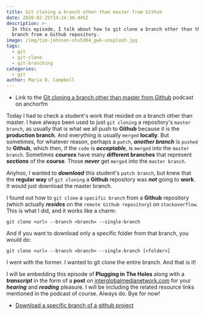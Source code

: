 ```yaml
---
title: Git cloning a branch other than master from Github
date: 2020-02-25T14:24:30.445Z
description: >-
  In this episode, I talk about how to git clone a branch other than the master
  branch from a Github repository.
image: /img/tim-johnson-chv5d04_gwk-unsplash.jpg
tags:
  - git
  - git-clone
  - git-branching
categories:
  - git
author: Maria D. Campbell
---
```

- Link to the [Git cloning a branch other than master from Github](https://anchor.fm/maria-campbell/episodes/Git-cloning-a-branch-other-than-master-from-Github-eb2d0n) podcast on anchorfm

Today I had to check a student's work that resided on a branch other than master. I have always been used to just `git cloning` a repository's `master branch`, as usually that is what we all push to **Github** because it is the **production branch**. And everything is usually `merged` **locally**. But sometimes, for whatever reason, perhaps a `patch`, ***another branch*** is `pushed` to **Github**, which then, if the `code` is ***acceptable***, is `merged` into the `master branch`. Sometimes ***courses*** have many **different branches** that represent ***sections*** of the **course**. Those ***never*** get `merged` into the `master branch`.

Anyhoo, I wanted to ***download*** this student's `patch branch`, but knew that the **regular way** of `git cloning` a **Github** repository was ***not*** going to **work**. It would just download the master branch.

I found out how to `git clone` a `specific branch` from a **Github** repository (which actually ***resides*** on the `remote Github repository`) on `stackoverflow`. This is what I did, and it works like a charm:

```shell
git clone <url> --branch <branch> --single-branch
```
And if you want to download only a specific folder from that branch, you would do:

```shell
git clone <url> --branch <branch> --single-branch [<folder>]
```
I went with the former. I wanted to git clone the entire branch. And that is it!

I will be embedding this episode of **Plugging in The Holes** along with a ***transcript*** in the form of a **post** on [interglobalmedianetwork.com](https://www.interglobalmedianetwork.com/) for your ***hearing*** and ***reading*** pleasure. I will be including the related resource links mentioned in the podcast of course. Always do. Bye for now!

- [Download a specific branch of a github project](https://stackoverflow.com/questions/32340337/download-a-specific-branch-of-a-github-project)



